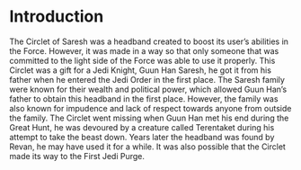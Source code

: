 # Introduction

The Circlet of Saresh was a headband created to boost its user’s abilities in the Force.
However, it was made in a way so that only someone that was committed to the light side of the Force was able to use it properly.
This Circlet was a gift for a Jedi Knight, Guun Han Saresh, he got it from his father when he entered the Jedi Order in the first place.
The Saresh family were known for their wealth and political power, which allowed Guun Han’s father to obtain this headband in the first place.
However, the family was also known for impudence and lack of respect towards anyone from outside the family.
The Circlet went missing when Guun Han met his end during the Great Hunt, he was devoured by a creature called Terentaket during his attempt to take the beast down.
Years later the headband was found by Revan, he may have used it for a while.
It was also possible that the Circlet made its way to the First Jedi Purge.
